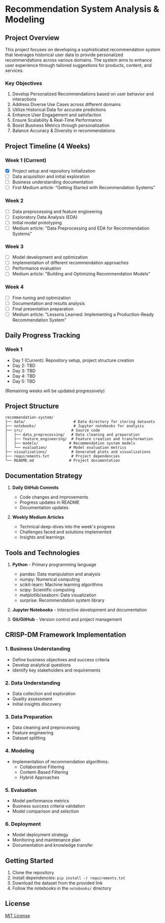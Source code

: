 # Recommendation System Analysis & Modeling

## Project Overview
This project focuses on developing a sophisticated recommendation system that leverages historical user data to provide personalized recommendations across various domains. The system aims to enhance user experience through tailored suggestions for products, content, and services.

### Key Objectives
1. Develop Personalized Recommendations based on user behavior and interactions
2. Address Diverse Use Cases across different domains
3. Utilize Historical Data for accurate predictions
4. Enhance User Engagement and satisfaction
5. Ensure Scalability & Real-Time Performance
6. Boost Business Metrics through personalization
7. Balance Accuracy & Diversity in recommendations

## Project Timeline (4 Weeks)

### Week 1 (Current)
- [x] Project setup and repository initialization
- [ ] Data acquisition and initial exploration
- [ ] Business understanding documentation
- [ ] First Medium article: "Getting Started with Recommendation Systems"

### Week 2
- [ ] Data preprocessing and feature engineering
- [ ] Exploratory Data Analysis (EDA)
- [ ] Initial model prototyping
- [ ] Medium article: "Data Preprocessing and EDA for Recommendation Systems"

### Week 3
- [ ] Model development and optimization
- [ ] Implementation of different recommendation approaches
- [ ] Performance evaluation
- [ ] Medium article: "Building and Optimizing Recommendation Models"

### Week 4
- [ ] Fine-tuning and optimization
- [ ] Documentation and results analysis
- [ ] Final presentation preparation
- [ ] Medium article: "Lessons Learned: Implementing a Production-Ready Recommendation System"

## Daily Progress Tracking

### Week 1
- Day 1 (Current): Repository setup, project structure creation
- Day 2: TBD
- Day 3: TBD
- Day 4: TBD
- Day 5: TBD

(Remaining weeks will be updated progressively)

## Project Structure
```
recommendation-system/
├── data/                      # Data directory for storing datasets
├── notebooks/                 # Jupyter notebooks for analysis
├── src/                      # Source code
│   ├── data_preprocessing/   # Data cleaning and preparation
│   ├── feature_engineering/  # Feature creation and transformation
│   ├── models/              # Recommendation system models
│   └── evaluation/          # Model evaluation metrics
├── visualizations/           # Generated plots and visualizations
├── requirements.txt          # Project dependencies
└── README.md                # Project documentation
```

## Documentation Strategy
1. **Daily GitHub Commits**
   - Code changes and improvements
   - Progress updates in README
   - Documentation updates

2. **Weekly Medium Articles**
   - Technical deep-dives into the week's progress
   - Challenges faced and solutions implemented
   - Insights and learnings

## Tools and Technologies
1. **Python** - Primary programming language
   - pandas: Data manipulation and analysis
   - numpy: Numerical computing
   - scikit-learn: Machine learning algorithms
   - scipy: Scientific computing
   - matplotlib/seaborn: Data visualization
   - surprise: Recommendation system library

2. **Jupyter Notebooks** - Interactive development and documentation

3. **Git/GitHub** - Version control and project management

## CRISP-DM Framework Implementation

### 1. Business Understanding
- Define business objectives and success criteria
- Develop analytical questions
- Identify key stakeholders and requirements

### 2. Data Understanding
- Data collection and exploration
- Quality assessment
- Initial insights discovery

### 3. Data Preparation
- Data cleaning and preprocessing
- Feature engineering
- Dataset splitting

### 4. Modeling
- Implementation of recommendation algorithms:
  - Collaborative Filtering
  - Content-Based Filtering
  - Hybrid Approaches

### 5. Evaluation
- Model performance metrics
- Business success criteria validation
- Model comparison and selection

### 6. Deployment
- Model deployment strategy
- Monitoring and maintenance plan
- Documentation and knowledge transfer

## Getting Started
1. Clone the repository
2. Install dependencies: `pip install -r requirements.txt`
3. Download the dataset from the provided link
4. Follow the notebooks in the `notebooks/` directory

## License
[MIT License](LICENSE) 
